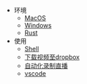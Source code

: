 * 环境
    * [MacOS](env/macos.md)
    * [Windows](env/windows.md)
    * [Rust](env/rust.md)
* 使用
    * [Shell](apply/shell.md)
    * [下载视频至dropbox](apply/ytb2db.md)
    * [自动化录制直播](apply/lives.md)
    * [vscode](apply/vscode.md)

